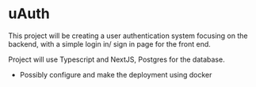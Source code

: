 # uAuth
This project will be creating a user authentication system focusing on the backend, with a simple login in/ sign in page for the front end.

Project will use Typescript and NextJS, Postgres for the database. <br>
- Possibly configure and make the deployment using docker